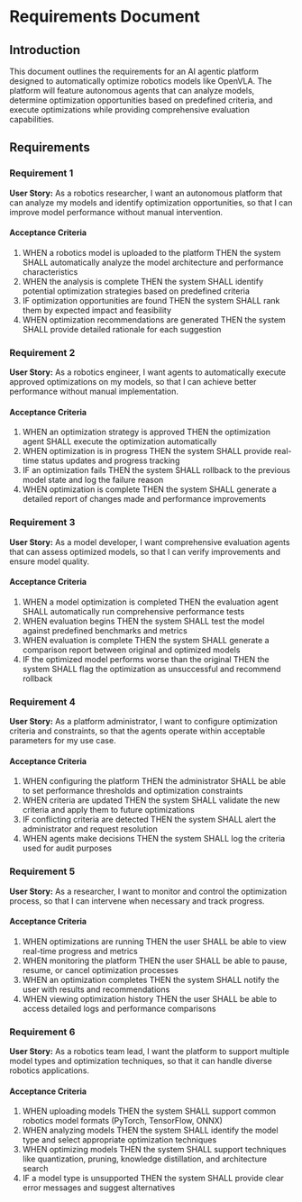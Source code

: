 # Requirements Document

## Introduction

This document outlines the requirements for an AI agentic platform designed to automatically optimize robotics models like OpenVLA. The platform will feature autonomous agents that can analyze models, determine optimization opportunities based on predefined criteria, and execute optimizations while providing comprehensive evaluation capabilities.

## Requirements

### Requirement 1

**User Story:** As a robotics researcher, I want an autonomous platform that can analyze my models and identify optimization opportunities, so that I can improve model performance without manual intervention.

#### Acceptance Criteria

1. WHEN a robotics model is uploaded to the platform THEN the system SHALL automatically analyze the model architecture and performance characteristics
2. WHEN the analysis is complete THEN the system SHALL identify potential optimization strategies based on predefined criteria
3. IF optimization opportunities are found THEN the system SHALL rank them by expected impact and feasibility
4. WHEN optimization recommendations are generated THEN the system SHALL provide detailed rationale for each suggestion

### Requirement 2

**User Story:** As a robotics engineer, I want agents to automatically execute approved optimizations on my models, so that I can achieve better performance without manual implementation.

#### Acceptance Criteria

1. WHEN an optimization strategy is approved THEN the optimization agent SHALL execute the optimization automatically
2. WHEN optimization is in progress THEN the system SHALL provide real-time status updates and progress tracking
3. IF an optimization fails THEN the system SHALL rollback to the previous model state and log the failure reason
4. WHEN optimization is complete THEN the system SHALL generate a detailed report of changes made and performance improvements

### Requirement 3

**User Story:** As a model developer, I want comprehensive evaluation agents that can assess optimized models, so that I can verify improvements and ensure model quality.

#### Acceptance Criteria

1. WHEN a model optimization is completed THEN the evaluation agent SHALL automatically run comprehensive performance tests
2. WHEN evaluation begins THEN the system SHALL test the model against predefined benchmarks and metrics
3. WHEN evaluation is complete THEN the system SHALL generate a comparison report between original and optimized models
4. IF the optimized model performs worse than the original THEN the system SHALL flag the optimization as unsuccessful and recommend rollback

### Requirement 4

**User Story:** As a platform administrator, I want to configure optimization criteria and constraints, so that the agents operate within acceptable parameters for my use case.

#### Acceptance Criteria

1. WHEN configuring the platform THEN the administrator SHALL be able to set performance thresholds and optimization constraints
2. WHEN criteria are updated THEN the system SHALL validate the new criteria and apply them to future optimizations
3. IF conflicting criteria are detected THEN the system SHALL alert the administrator and request resolution
4. WHEN agents make decisions THEN the system SHALL log the criteria used for audit purposes

### Requirement 5

**User Story:** As a researcher, I want to monitor and control the optimization process, so that I can intervene when necessary and track progress.

#### Acceptance Criteria

1. WHEN optimizations are running THEN the user SHALL be able to view real-time progress and metrics
2. WHEN monitoring the platform THEN the user SHALL be able to pause, resume, or cancel optimization processes
3. WHEN an optimization completes THEN the system SHALL notify the user with results and recommendations
4. WHEN viewing optimization history THEN the user SHALL be able to access detailed logs and performance comparisons

### Requirement 6

**User Story:** As a robotics team lead, I want the platform to support multiple model types and optimization techniques, so that it can handle diverse robotics applications.

#### Acceptance Criteria

1. WHEN uploading models THEN the system SHALL support common robotics model formats (PyTorch, TensorFlow, ONNX)
2. WHEN analyzing models THEN the system SHALL identify the model type and select appropriate optimization techniques
3. WHEN optimizing models THEN the system SHALL support techniques like quantization, pruning, knowledge distillation, and architecture search
4. IF a model type is unsupported THEN the system SHALL provide clear error messages and suggest alternatives